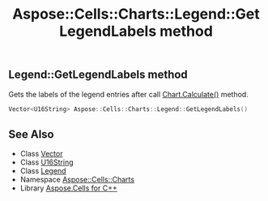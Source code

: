 ﻿---
title: Aspose::Cells::Charts::Legend::GetLegendLabels method
linktitle: GetLegendLabels
second_title: Aspose.Cells for C++ API Reference
description: 'Aspose::Cells::Charts::Legend::GetLegendLabels method. Gets the labels of the legend entries after call Chart.Calculate() method in C++.'
type: docs
weight: 900
url: /cpp/aspose.cells.charts/legend/getlegendlabels/
---
## Legend::GetLegendLabels method


Gets the labels of the legend entries after call [Chart.Calculate()](../../chart/calculate/) method.

```cpp
Vector<U16String> Aspose::Cells::Charts::Legend::GetLegendLabels()
```

## See Also

* Class [Vector](../../../aspose.cells/vector/)
* Class [U16String](../../../aspose.cells/u16string/)
* Class [Legend](../)
* Namespace [Aspose::Cells::Charts](../../)
* Library [Aspose.Cells for C++](../../../)
